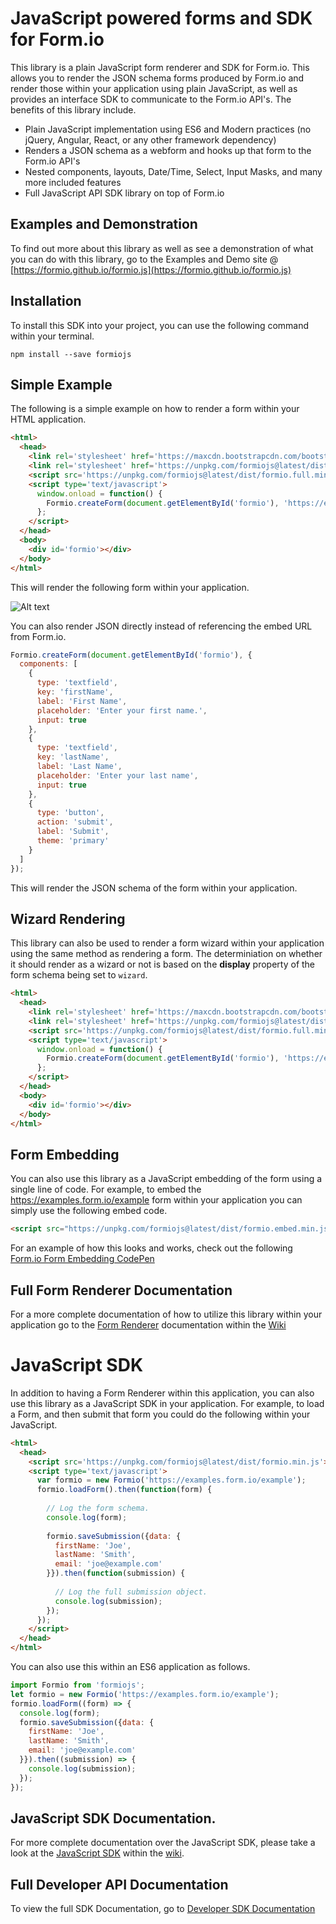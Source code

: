 # JavaScript powered forms and SDK for Form.io
This library is a plain JavaScript form renderer and SDK for Form.io. This allows you to render the JSON schema forms produced by Form.io and render those within your application using plain JavaScript, as well as provides an interface SDK to communicate to the Form.io API's. The benefits of this library include.

 - Plain JavaScript implementation using ES6 and Modern practices (no jQuery, Angular, React, or any other framework dependency)
 - Renders a JSON schema as a webform and hooks up that form to the Form.io API's
 - Nested components, layouts, Date/Time, Select, Input Masks, and many more included features
 - Full JavaScript API SDK library on top of Form.io
 
## Examples and Demonstration
To find out more about this library as well as see a demonstration of what you can do with this library, go to the Examples and Demo site @ [https://formio.github.io/formio.js](https://formio.github.io/formio.js)
 
## Installation
To install this SDK into your project, you can use the following command within your terminal.

```
npm install --save formiojs
```
 
## Simple Example
The following is a simple example on how to render a form within your HTML application.

```html
<html>
  <head>
    <link rel='stylesheet' href='https://maxcdn.bootstrapcdn.com/bootstrap/3.3.7/css/bootstrap.min.css'>
    <link rel='stylesheet' href='https://unpkg.com/formiojs@latest/dist/formio.full.min.css'>
    <script src='https://unpkg.com/formiojs@latest/dist/formio.full.min.js'></script>
    <script type='text/javascript'>
      window.onload = function() {
        Formio.createForm(document.getElementById('formio'), 'https://examples.form.io/example');
      };
    </script>
  </head>
  <body>
    <div id='formio'></div>
  </body>
</html>
```

This will render the following form within your application.

![Alt text](https://monosnap.com/file/iOZ1yB0wPntJLWQwyhdt7ucToLHEfF.png)

You can also render JSON directly instead of referencing the embed URL from Form.io.

```js
Formio.createForm(document.getElementById('formio'), {
  components: [
    {
      type: 'textfield',
      key: 'firstName',
      label: 'First Name',
      placeholder: 'Enter your first name.',
      input: true
    },
    {
      type: 'textfield',
      key: 'lastName',
      label: 'Last Name',
      placeholder: 'Enter your last name',
      input: true
    },
    {
      type: 'button',
      action: 'submit',
      label: 'Submit',
      theme: 'primary'
    }
  ]
});
```

This will render the JSON schema of the form within your application.

## Wizard Rendering
This library can also be used to render a form wizard within your application using the same method as rendering a form.
The determiniation on whether it should render as a wizard or not is based on the **display** property of the form schema 
being set to ```wizard```.

```html
<html>
  <head>
    <link rel='stylesheet' href='https://maxcdn.bootstrapcdn.com/bootstrap/3.3.7/css/bootstrap.min.css'>
    <link rel='stylesheet' href='https://unpkg.com/formiojs@latest/dist/formio.full.min.css'>
    <script src='https://unpkg.com/formiojs@latest/dist/formio.full.min.js'></script>
    <script type='text/javascript'>
      window.onload = function() {
        Formio.createForm(document.getElementById('formio'), 'https://examples.form.io/wizard');
      };
    </script>
  </head>
  <body>
    <div id='formio'></div>
  </body>
</html>
```

## Form Embedding
You can also use this library as a JavaScript embedding of the form using a single line of code. For example, to embed the https://examples.form.io/example form within your application you can simply use the following embed code.

```html
<script src="https://unpkg.com/formiojs@latest/dist/formio.embed.min.js?src=https://examples.form.io/example"></script>
```

For an example of how this looks and works, check out the following [Form.io Form Embedding CodePen](http://codepen.io/travist/pen/ggQOBa)

## Full Form Renderer Documentation
For a more complete documentation of how to utilize this library within your application go to the [Form Renderer](https://github.com/formio/formio.js/wiki/Form-Renderer) documentation within the [Wiki](https://github.com/formio/formio.js/wiki)

# JavaScript SDK
In addition to having a Form Renderer within this application, you can also use this library as a JavaScript SDK in your application. For example, to load a Form, and then submit that form you could do the following within your JavaScript.

```html
<html>
  <head>
    <script src='https://unpkg.com/formiojs@latest/dist/formio.min.js'></script>
    <script type='text/javascript'>
      var formio = new Formio('https://examples.form.io/example');
      formio.loadForm().then(function(form) {
      
        // Log the form schema.
        console.log(form);
        
        formio.saveSubmission({data: {
          firstName: 'Joe',
          lastName: 'Smith',
          email: 'joe@example.com'
        }}).then(function(submission) {
        
          // Log the full submission object.
          console.log(submission);
        });
      });
    </script>
  </head>
</html>
```

You can also use this within an ES6 application as follows.

```js
import Formio from 'formiojs';
let formio = new Formio('https://examples.form.io/example');
formio.loadForm((form) => {
  console.log(form);
  formio.saveSubmission({data: {
    firstName: 'Joe',
    lastName: 'Smith',
    email: 'joe@example.com'
  }}).then((submission) => {
    console.log(submission);
  });
});
```

## JavaScript SDK Documentation.
For more complete documentation over the JavaScript SDK, please take a look at the [JavaScript SDK](https://github.com/formio/formio.js/wiki/JavaScript-API) within the [wiki](https://github.com/formio/formio.js/wiki).

## Full Developer API Documentation
To view the full SDK Documentation, go to [Developer SDK Documentation](https://formio.github.io/formio.js/docs/)
